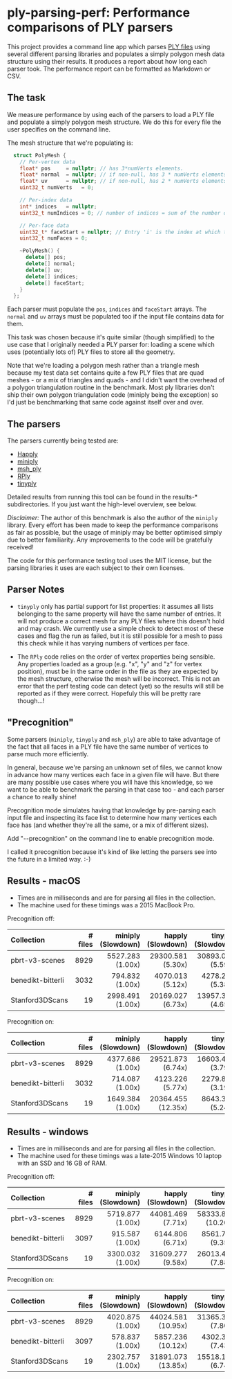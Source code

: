 ply-parsing-perf: Performance comparisons of PLY parsers
========================================================

This project provides a command line app which parses [PLY
files](https://pbrt.org/fileformat-v3.html) using several different parsing
libraries and populates a simply polygon mesh data structure using their
results. It produces a report about how long each parser took. The performance
report can be formatted as Markdown or CSV.


The task
--------

We measure performance by using each of the parsers to load a PLY file and
populate a simply polygon mesh structure. We do this for every file the user
specifies on the command line. 

The mesh structure that we're populating is:

```cpp
  struct PolyMesh {
    // Per-vertex data
    float* pos     = nullptr; // has 3*numVerts elements.
    float* normal  = nullptr; // if non-null, has 3 * numVerts elements.
    float* uv      = nullptr; // if non-null, has 2 * numVerts elements.
    uint32_t numVerts   = 0;

    // Per-index data
    int* indices   = nullptr;
    uint32_t numIndices = 0; // number of indices = sum of the number of indices for each face

    // Per-face data
    uint32_t* faceStart = nullptr; // Entry 'i' is the index at which the indices for this face start. It has `numFaces + 1` entries.
    uint32_t numFaces = 0;

    ~PolyMesh() {
      delete[] pos;
      delete[] normal;
      delete[] uv;
      delete[] indices;
      delete[] faceStart;
    }
  };
```

Each parser must populate the `pos`, `indices` and `faceStart` arrays. The
`normal` and `uv` arrays must be populated too if the input file contains data
for them.

This task was chosen because it's quite similar (though simplified) to the use
case that I originally needed a PLY parser for: loading a scene which uses
(potentially lots of) PLY files to store all the geometry. 

Note that we're loading a polygon mesh rather than a triangle mesh because my
test data set contains quite a few PLY files that are quad meshes - or a mix
of triangles and quads - and I didn't want the overhead of a polygon
triangulation routine in the benchmark. Most ply libraries don't ship their
own polygon triangulation code (miniply being the exception) so I'd just be
benchmarking that same code against itself over and over.


The parsers
-----------

The parsers currently being tested are:

* [Happly](https://github.com/nmwsharp/happly)
* [miniply](https://github.com/vilya/miniply)
* [msh_ply](https://github.com/mhalber/msh)
* [RPly](http://w3.impa.br/~diego/software/rply/)
* [tinyply](https://github.com/ddiakopoulos/tinyply)

Detailed results from running this tool can be found in the results-\* 
subdirectories. If you just want the high-level overview, see below.

*Disclaimer:* The author of this benchmark is also the author of the `miniply`
library. Every effort has been made to keep the performance comparisons as
fair as possible, but the usage of miniply may be better optimised simply due
to better familiarity. Any improvements to the code will be gratefully
received!

The code for this performance testing tool uses the MIT license, but the
parsing libraries it uses are each subject to their own licenses.


Parser Notes
------------

* `tinyply` only has partial support for list properties: it assumes all lists
  belonging to the same property will have the same number of entries. It will 
  not produce a correct mesh for any PLY files where this doesn't hold and may
  crash. We currently use a simple check to detect most of these cases and flag
  the run as failed, but it is still possible for a mesh to pass this check
  while it has varying numbers of vertices per face.

* The `RPly` code relies on the order of vertex properties being sensible. Any
  properties loaded as a group (e.g. "x", "y" and "z" for vertex position), 
  must be in the same order in the file as they are expected by the mesh 
  structure, otherwise the mesh will be incorrect. This is not an error that the
  perf testing code can detect (yet) so the results will still be reported as if 
  they were correct. Hopefuly this will be pretty rare though...!


"Precognition"
--------------

Some parsers (`miniply`, `tinyply` and `msh_ply`) are able to take advantage
of the fact that all faces in a PLY file have the same number of vertices to
parse much more efficiently. 

In general, because we're parsing an unknown set of files, we cannot know in
advance how many vertices each face in a given file will have. But there are
many possible use cases where you will have this knowledge, so we want to be
able to benchmark the parsing in that case too - and each parser a chance to
really shine!

Precognition mode simulates having that knowledge by pre-parsing each input
file and inspecting its face list to determine how many vertices each face has
(and whether they're all the same, or a mix of different sizes).

Add "--precognition" on the command line to enable precognition mode.

I called it precognition because it's kind of like letting the parsers see
into the future in a limited way. :-)


Results - macOS
---------------

* Times are in milliseconds and are for parsing all files in the collection.
* The machine used for these timings was a 2015 MacBook Pro.

Precognition off:

| Collection        | # files |      miniply (Slowdown) |       happly (Slowdown) |      tinyply (Slowdown) |         rply (Slowdown) |      msh_ply (Slowdown) |
| :---------------- | ------: | ----------------------: | ----------------------: | ----------------------: | ----------------------: | ----------------------: |
| pbrt-v3-scenes    |    8929 |     5527.283    (1.00x) |    29300.581    (5.30x) |    30893.054    (5.59x) |    15757.236    (2.85x) |    12317.342    (2.23x) |
| benedikt-bitterli |    3032 |      794.832    (1.00x) |     4070.013    (5.12x) |     4278.200    (5.38x) |     2338.866    (2.94x) |     1997.166    (2.51x) |
| Stanford3DScans   |      19 |     2998.491    (1.00x) |    20169.027    (6.73x) |    13957.332    (4.65x) |     7071.629    (2.36x) |     8148.622    (2.72x) |


Precognition on:

| Collection        | # files |      miniply (Slowdown) |       happly (Slowdown) |      tinyply (Slowdown) |         rply (Slowdown) |      msh_ply (Slowdown) |
| :---------------- | ------: | ----------------------: | ----------------------: | ----------------------: | ----------------------: | ----------------------: |
| pbrt-v3-scenes    |    8929 |     4377.686    (1.00x) |    29521.873    (6.74x) |    16603.493    (3.79x) |    15892.624    (3.63x) |     4031.534    (0.92x) |
| benedikt-bitterli |    3032 |      714.087    (1.00x) |     4123.226    (5.77x) |     2279.889    (3.19x) |     2365.777    (3.31x) |      555.664    (0.78x) |
| Stanford3DScans   |      19 |     1649.384    (1.00x) |    20364.455   (12.35x) |     8643.306    (5.24x) |     7260.083    (4.40x) |     2785.606    (1.69x) |


Results - windows
-----------------

* Times are in milliseconds and are for parsing all files in the collection.
* The machine used for these timings was a late-2015 Windows 10 laptop with an SSD and 16 GB of RAM.

Precognition off:

| Collection        | # files |      miniply (Slowdown) |       happly (Slowdown) |      tinyply (Slowdown) |         rply (Slowdown) |      msh_ply (Slowdown) |
| :---------------- | ------: | ----------------------: | ----------------------: | ----------------------: | ----------------------: | ----------------------: |
| pbrt-v3-scenes    |    8929 |     5719.877    (1.00x) |    44081.469    (7.71x) |    58333.898   (10.20x) |    21663.593    (3.79x) |    12671.762    (2.22x) |
| benedikt-bitterli |    3097 |      915.587    (1.00x) |     6144.806    (6.71x) |     8561.715    (9.35x) |     3340.567    (3.65x) |     2122.525    (2.32x) |
| Stanford3DScans   |      19 |     3300.032    (1.00x) |    31609.277    (9.58x) |    26013.413    (7.88x) |     9089.971    (2.75x) |     8492.409    (2.57x) |


Precognition on:

| Collection        | # files |      miniply (Slowdown) |       happly (Slowdown) |      tinyply (Slowdown) |         rply (Slowdown) |      msh_ply (Slowdown) |
| :---------------- | ------: | ----------------------: | ----------------------: | ----------------------: | ----------------------: | ----------------------: |
| pbrt-v3-scenes    |    8929 |     4020.875    (1.00x) |    44024.581   (10.95x) |    31365.304    (7.80x) |    22002.424    (5.47x) |     5886.144    (1.46x) |
| benedikt-bitterli |    3097 |      578.837    (1.00x) |     5857.236   (10.12x) |     4302.320    (7.43x) |     3254.457    (5.62x) |      850.638    (1.47x) |
| Stanford3DScans   |      19 |     2302.757    (1.00x) |    31891.073   (13.85x) |    15518.126    (6.74x) |     9638.654    (4.19x) |     4013.256    (1.74x) |
